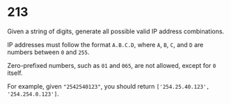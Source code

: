 [_metadata_:number]:-      "213"
[_metadata_:difficulty]:-  "Medium"
[_metadata_:asker]:-       "Snapchat"
[_metadata_:tags]:-        "string decode"

# 213

Given a string of digits, generate all possible valid IP address combinations.

IP addresses must follow the format `A.B.C.D`, where `A`, `B`, `C`, and `D` are numbers between `0` and `255`.

Zero-prefixed numbers, such as `01` and `065`, are not allowed, except for `0` itself.

For example, given `"2542540123"`, you should return `['254.25.40.123', '254.254.0.123']`.

